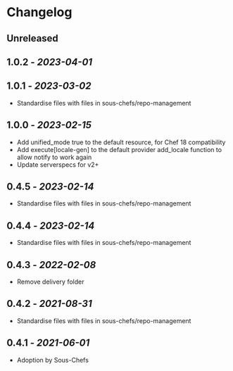 # Changelog

## Unreleased

## 1.0.2 - *2023-04-01*

## 1.0.1 - *2023-03-02*

- Standardise files with files in sous-chefs/repo-management

## 1.0.0 - *2023-02-15*

- Add unified_mode true to the default resource, for Chef 18 compatibility
- Add execute[locale-gen] to the default provider add_locale function to allow notify to work again
- Update serverspecs for v2+

## 0.4.5 - *2023-02-14*

- Standardise files with files in sous-chefs/repo-management

## 0.4.4 - *2023-02-14*

- Standardise files with files in sous-chefs/repo-management

## 0.4.3 - *2022-02-08*

- Remove delivery folder

## 0.4.2 - *2021-08-31*

- Standardise files with files in sous-chefs/repo-management

## 0.4.1 - *2021-06-01*

- Adoption by Sous-Chefs

